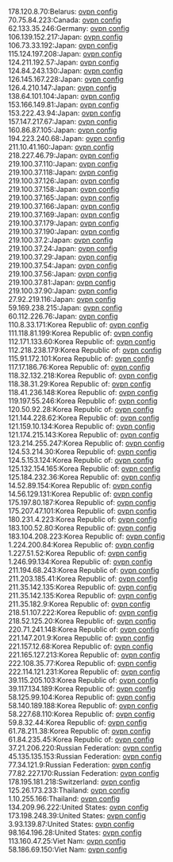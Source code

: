 178.120.8.70:Belarus: [ovpn config](vpn/178_120_8_70.ovpn)  
70.75.84.223:Canada: [ovpn config](vpn/70_75_84_223.ovpn)  
62.133.35.246:Germany: [ovpn config](vpn/62_133_35_246.ovpn)  
106.139.152.217:Japan: [ovpn config](vpn/106_139_152_217.ovpn)  
106.73.33.192:Japan: [ovpn config](vpn/106_73_33_192.ovpn)  
115.124.197.208:Japan: [ovpn config](vpn/115_124_197_208.ovpn)  
124.211.192.57:Japan: [ovpn config](vpn/124_211_192_57.ovpn)  
124.84.243.130:Japan: [ovpn config](vpn/124_84_243_130.ovpn)  
126.145.167.228:Japan: [ovpn config](vpn/126_145_167_228.ovpn)  
126.4.210.147:Japan: [ovpn config](vpn/126_4_210_147.ovpn)  
138.64.101.104:Japan: [ovpn config](vpn/138_64_101_104.ovpn)  
153.166.149.81:Japan: [ovpn config](vpn/153_166_149_81.ovpn)  
153.222.43.94:Japan: [ovpn config](vpn/153_222_43_94.ovpn)  
157.147.217.67:Japan: [ovpn config](vpn/157_147_217_67.ovpn)  
160.86.87.105:Japan: [ovpn config](vpn/160_86_87_105.ovpn)  
194.223.240.68:Japan: [ovpn config](vpn/194_223_240_68.ovpn)  
211.10.41.160:Japan: [ovpn config](vpn/211_10_41_160.ovpn)  
218.227.46.79:Japan: [ovpn config](vpn/218_227_46_79.ovpn)  
219.100.37.110:Japan: [ovpn config](vpn/219_100_37_110.ovpn)  
219.100.37.118:Japan: [ovpn config](vpn/219_100_37_118.ovpn)  
219.100.37.126:Japan: [ovpn config](vpn/219_100_37_126.ovpn)  
219.100.37.158:Japan: [ovpn config](vpn/219_100_37_158.ovpn)  
219.100.37.165:Japan: [ovpn config](vpn/219_100_37_165.ovpn)  
219.100.37.166:Japan: [ovpn config](vpn/219_100_37_166.ovpn)  
219.100.37.169:Japan: [ovpn config](vpn/219_100_37_169.ovpn)  
219.100.37.179:Japan: [ovpn config](vpn/219_100_37_179.ovpn)  
219.100.37.190:Japan: [ovpn config](vpn/219_100_37_190.ovpn)  
219.100.37.2:Japan: [ovpn config](vpn/219_100_37_2.ovpn)  
219.100.37.24:Japan: [ovpn config](vpn/219_100_37_24.ovpn)  
219.100.37.29:Japan: [ovpn config](vpn/219_100_37_29.ovpn)  
219.100.37.54:Japan: [ovpn config](vpn/219_100_37_54.ovpn)  
219.100.37.56:Japan: [ovpn config](vpn/219_100_37_56.ovpn)  
219.100.37.81:Japan: [ovpn config](vpn/219_100_37_81.ovpn)  
219.100.37.90:Japan: [ovpn config](vpn/219_100_37_90.ovpn)  
27.92.219.116:Japan: [ovpn config](vpn/27_92_219_116.ovpn)  
59.169.238.215:Japan: [ovpn config](vpn/59_169_238_215.ovpn)  
60.112.226.76:Japan: [ovpn config](vpn/60_112_226_76.ovpn)  
110.8.33.171:Korea Republic of: [ovpn config](vpn/110_8_33_171.ovpn)  
111.118.81.199:Korea Republic of: [ovpn config](vpn/111_118_81_199.ovpn)  
112.171.133.60:Korea Republic of: [ovpn config](vpn/112_171_133_60.ovpn)  
112.218.238.179:Korea Republic of: [ovpn config](vpn/112_218_238_179.ovpn)  
115.91.172.101:Korea Republic of: [ovpn config](vpn/115_91_172_101.ovpn)  
117.17.186.76:Korea Republic of: [ovpn config](vpn/117_17_186_76.ovpn)  
118.32.132.218:Korea Republic of: [ovpn config](vpn/118_32_132_218.ovpn)  
118.38.31.29:Korea Republic of: [ovpn config](vpn/118_38_31_29.ovpn)  
118.41.236.148:Korea Republic of: [ovpn config](vpn/118_41_236_148.ovpn)  
119.197.55.246:Korea Republic of: [ovpn config](vpn/119_197_55_246.ovpn)  
120.50.92.28:Korea Republic of: [ovpn config](vpn/120_50_92_28.ovpn)  
121.144.228.62:Korea Republic of: [ovpn config](vpn/121_144_228_62.ovpn)  
121.159.10.134:Korea Republic of: [ovpn config](vpn/121_159_10_134.ovpn)  
121.174.215.143:Korea Republic of: [ovpn config](vpn/121_174_215_143.ovpn)  
123.214.255.247:Korea Republic of: [ovpn config](vpn/123_214_255_247.ovpn)  
124.53.214.30:Korea Republic of: [ovpn config](vpn/124_53_214_30.ovpn)  
124.5.153.124:Korea Republic of: [ovpn config](vpn/124_5_153_124.ovpn)  
125.132.154.165:Korea Republic of: [ovpn config](vpn/125_132_154_165.ovpn)  
125.184.232.36:Korea Republic of: [ovpn config](vpn/125_184_232_36.ovpn)  
14.52.89.154:Korea Republic of: [ovpn config](vpn/14_52_89_154.ovpn)  
14.56.129.131:Korea Republic of: [ovpn config](vpn/14_56_129_131.ovpn)  
175.197.80.187:Korea Republic of: [ovpn config](vpn/175_197_80_187.ovpn)  
175.207.47.101:Korea Republic of: [ovpn config](vpn/175_207_47_101.ovpn)  
180.231.4.223:Korea Republic of: [ovpn config](vpn/180_231_4_223.ovpn)  
183.100.52.80:Korea Republic of: [ovpn config](vpn/183_100_52_80.ovpn)  
183.104.208.223:Korea Republic of: [ovpn config](vpn/183_104_208_223.ovpn)  
1.224.200.84:Korea Republic of: [ovpn config](vpn/1_224_200_84.ovpn)  
1.227.51.52:Korea Republic of: [ovpn config](vpn/1_227_51_52.ovpn)  
1.246.99.134:Korea Republic of: [ovpn config](vpn/1_246_99_134.ovpn)  
211.194.68.243:Korea Republic of: [ovpn config](vpn/211_194_68_243.ovpn)  
211.203.185.41:Korea Republic of: [ovpn config](vpn/211_203_185_41.ovpn)  
211.35.142.135:Korea Republic of: [ovpn config](vpn/211_35_142_135.ovpn)  
211.35.142.135:Korea Republic of: [ovpn config](vpn/211_35_142_135.ovpn)  
211.35.182.9:Korea Republic of: [ovpn config](vpn/211_35_182_9.ovpn)  
218.51.107.222:Korea Republic of: [ovpn config](vpn/218_51_107_222.ovpn)  
218.52.125.20:Korea Republic of: [ovpn config](vpn/218_52_125_20.ovpn)  
220.71.241.148:Korea Republic of: [ovpn config](vpn/220_71_241_148.ovpn)  
221.147.201.9:Korea Republic of: [ovpn config](vpn/221_147_201_9.ovpn)  
221.157.12.68:Korea Republic of: [ovpn config](vpn/221_157_12_68.ovpn)  
221.165.127.213:Korea Republic of: [ovpn config](vpn/221_165_127_213.ovpn)  
222.108.35.77:Korea Republic of: [ovpn config](vpn/222_108_35_77.ovpn)  
222.114.121.231:Korea Republic of: [ovpn config](vpn/222_114_121_231.ovpn)  
39.115.205.103:Korea Republic of: [ovpn config](vpn/39_115_205_103.ovpn)  
39.117.134.189:Korea Republic of: [ovpn config](vpn/39_117_134_189.ovpn)  
58.125.99.104:Korea Republic of: [ovpn config](vpn/58_125_99_104.ovpn)  
58.140.189.188:Korea Republic of: [ovpn config](vpn/58_140_189_188.ovpn)  
58.227.68.110:Korea Republic of: [ovpn config](vpn/58_227_68_110.ovpn)  
59.8.32.44:Korea Republic of: [ovpn config](vpn/59_8_32_44.ovpn)  
61.78.211.38:Korea Republic of: [ovpn config](vpn/61_78_211_38.ovpn)  
61.84.235.45:Korea Republic of: [ovpn config](vpn/61_84_235_45.ovpn)  
37.21.206.220:Russian Federation: [ovpn config](vpn/37_21_206_220.ovpn)  
45.135.135.153:Russian Federation: [ovpn config](vpn/45_135_135_153.ovpn)  
77.34.121.9:Russian Federation: [ovpn config](vpn/77_34_121_9.ovpn)  
77.82.227.170:Russian Federation: [ovpn config](vpn/77_82_227_170.ovpn)  
178.195.181.218:Switzerland: [ovpn config](vpn/178_195_181_218.ovpn)  
125.26.173.233:Thailand: [ovpn config](vpn/125_26_173_233.ovpn)  
1.10.255.166:Thailand: [ovpn config](vpn/1_10_255_166.ovpn)  
134.209.96.222:United States: [ovpn config](vpn/134_209_96_222.ovpn)  
173.198.248.39:United States: [ovpn config](vpn/173_198_248_39.ovpn)  
3.93.139.87:United States: [ovpn config](vpn/3_93_139_87.ovpn)  
98.164.196.28:United States: [ovpn config](vpn/98_164_196_28.ovpn)  
113.160.47.25:Viet Nam: [ovpn config](vpn/113_160_47_25.ovpn)  
58.186.69.150:Viet Nam: [ovpn config](vpn/58_186_69_150.ovpn)  
